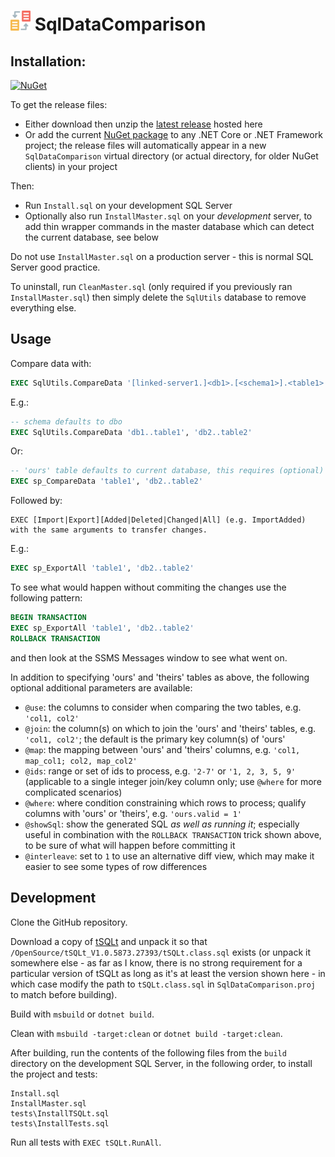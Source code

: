 # ![logo](https://raw.githubusercontent.com/MightyOrm/SqlDataComparison/master/src/static/logo_32x32.png) SqlDataComparison

## Installation:

[![NuGet](https://img.shields.io/nuget/v/MightyOrm.SqlDataComparison.svg)](https://nuget.org/packages/MightyOrm.SqlDataComparison)

To get the release files:

 - Either download then unzip the [latest release](https://github.com/MightyOrm/SqlDataComparison/releases) hosted here
 - Or add the current [NuGet package](https://nuget.org/packages/MightyOrm.SqlDataComparison) to any .NET Core or .NET Framework project; the release files will automatically appear in a new `SqlDataComparison` virtual directory (or actual directory, for older NuGet clients) in your project

Then:

 - Run `Install.sql` on your development SQL Server
 - Optionally also run `InstallMaster.sql` on your *development* server, to add thin wrapper commands in the master database which can detect the current database, see below

Do not use `InstallMaster.sql` on a production server - this is normal SQL Server good practice.

To uninstall, run `CleanMaster.sql` (only required if you previously ran `InstallMaster.sql`) then simply delete the `SqlUtils` database to remove everything else.

## Usage

Compare data with:

```sql
EXEC SqlUtils.CompareData '[linked-server1.]<db1>.[<schema1>].<table1>', '[linked-server2.]<db2>.[<schema2>].<table2>'
```

E.g.:

```sql
-- schema defaults to dbo
EXEC SqlUtils.CompareData 'db1..table1', 'db2..table2'
```

Or:

```sql
-- 'ours' table defaults to current database, this requires (optional) install of wrapper sp_ commands in the development server master db
EXEC sp_CompareData 'table1', 'db2..table2'
```

Followed by:

```
EXEC [Import|Export][Added|Deleted|Changed|All] (e.g. ImportAdded) with the same arguments to transfer changes.
```

E.g.:

```sql
EXEC sp_ExportAll 'table1', 'db2..table2'
```

To see what would happen without commiting the changes use the following pattern:

```sql
BEGIN TRANSACTION
EXEC sp_ExportAll 'table1', 'db2..table2'
ROLLBACK TRANSACTION
```

and then look at the SSMS Messages window to see what went on.

In addition to specifying 'ours' and 'theirs' tables as above, the following optional additional parameters are available:

 - `@use`: the columns to consider when comparing the two tables, e.g. `'col1, col2'`
 - `@join`: the column(s) on which to join the 'ours' and 'theirs' tables, e.g. `'col1, col2'`; the default is the primary key column(s) of 'ours'
 - `@map`: the mapping between 'ours' and 'theirs' columns, e.g. `'col1, map_col1; col2, map_col2'`
 - `@ids`: range or set of ids to process, e.g. `'2-7'` or `'1, 2, 3, 5, 9'` (applicable to a single integer join/key column only; use `@where` for more complicated scenarios)
 - `@where`: where condition constraining which rows to process; qualify columns with 'ours' or 'theirs', e.g. `'ours.valid = 1'`
 - `@showSql`: show the generated SQL *as well as running it*; especially useful in combination with the `ROLLBACK TRANSACTION` trick shown above, to be sure of what will happen before committing it
 - `@interleave`: set to `1` to use an alternative diff view, which may make it easier to see some types of row differences

## Development

Clone the GitHub repository.

Download a copy of [tSQLt](tsqlt.org) and unpack it so that `/OpenSource/tSQLt_V1.0.5873.27393/tSQLt.class.sql` exists (or unpack it somewhere else - as far as I know, there is no strong requirement for a particular version of tSQLt as long as it's at least the version shown here - in which case modify the path to `tSQLt.class.sql` in `SqlDataComparison.proj` to match before building).

Build with `msbuild` or `dotnet build`.

Clean with `msbuild -target:clean` or `dotnet build -target:clean`.

After building, run the contents of the following files from the `build` directory on the development SQL Server, in the following order, to install the project and tests:

```
Install.sql
InstallMaster.sql
tests\InstallTSQLt.sql
tests\InstallTests.sql
```

Run all tests with `EXEC tSQLt.RunAll`.
